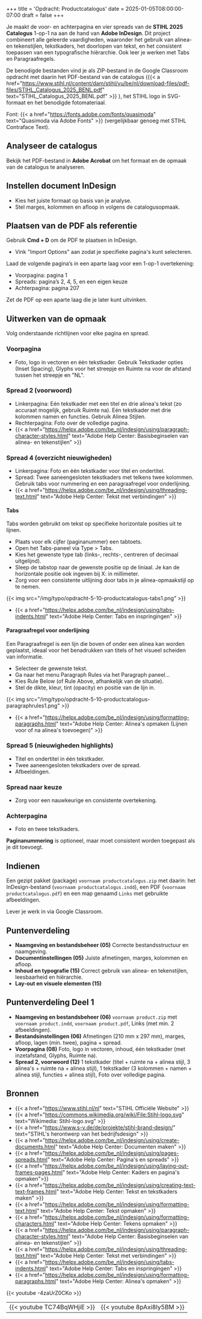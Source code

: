 +++
title = 'Opdracht: Productcatalogus'
date = 2025-01-05T08:00:00-07:00
draft = false
+++

Je maakt de voor- en achterpagina en vier spreads van de **STIHL 2025 Catalogus** 1-op-1 na aan de hand van **Adobe InDesign**. Dit project combineert alle geleerde vaardigheden, waaronder het gebruik van alinea- en tekenstijlen, tekstkaders, het doorlopen van tekst, en het consistent toepassen van een typografische hiërarchie. Ook leer je werken met Tabs en Paragraafregels. 

De benodigde bestanden vind je als ZIP-bestand in de Google Classroom opdracht met daarin het PDF-bestand van de catalogus ({{< a href="https://www.stihl.nl/content/dam/stihl/vu/be/nl/download-files/pdf-files/STIHL_Catalogus_2025_BENL.pdf" text="STIHL_Catalogus_2025_BENL.pdf" >}} ), het STIHL logo in SVG-formaat en het benodigde fotomateriaal. 

Font: {{< a href="https://fonts.adobe.com/fonts/quasimoda" text="Quasimoda via Adobe Fonts" >}} (vergelijkbaar genoeg met STIHL Contraface Text).


## Analyseer de catalogus

Bekijk het PDF-bestand in **Adobe Acrobat** om het formaat en de opmaak van de catalogus te analyseren.

## Instellen document InDesign

- Kies het juiste formaat op basis van je analyse.
- Stel marges, kolommen en afloop in volgens de catalogusopmaak.

## Plaatsen van de PDF als referentie

Gebruik **Cmd + D** om de PDF te plaatsen in InDesign.  
- Vink "Import Options" aan zodat je specifieke pagina's kunt selecteren.  

Laad de volgende pagina’s in een aparte laag voor een 1-op-1 overtekening: 
- Voorpagina: pagina 1  
- Spreads: pagina’s 2, 4, 5, en een eigen keuze  
- Achterpagina: pagina 207  

Zet de PDF op een aparte laag die je later kunt uitvinken.

## Uitwerken van de opmaak

Volg onderstaande richtlijnen voor elke pagina en spread.

### Voorpagina

- Foto, logo in vectoren en één tekstkader. Gebruik Tekstkader opties (Inset Spacing), Glyphs voor het streepje en Ruimte na voor de afstand tussen het streepje en "NL".

### Spread 2 (voorwoord)

- Linkerpagina: Eén tekstkader met een titel en drie alinea's tekst (zo accuraat mogelijk, gebruik Ruimte na).  Eén tekstkader met drie kolommen namen en functies. Gebruik Alinea Stijlen. 
- Rechterpagina: Foto over de volledige pagina.
- {{< a href="https://helpx.adobe.com/be_nl/indesign/using/paragraph-character-styles.html" text="Adobe Help Center: Basisbeginselen van alinea- en tekenstijlen" >}}

### Spread 4 (overzicht nieuwigheden)

- Linkerpagina: Foto en één tekstkader voor titel en ondertitel.  
- Spread: Twee aaneengesloten tekstkaders met telkens twee kolommen. Gebruik tabs voor nummering en een paragraafregel voor onderlijning.
- {{< a href="https://helpx.adobe.com/be_nl/indesign/using/threading-text.html" text="Adobe Help Center: Tekst met verbindingen" >}}

#### Tabs

Tabs worden gebruikt om tekst op specifieke horizontale posities uit te lijnen. 

- Plaats voor elk cijfer (paginanummer) een tabtoets. 
- Open het Tabs-paneel via Type > Tabs.
- Kies het gewenste type tab (links-, rechts-, centreren of decimaal uitgelijnd).
- Sleep de tabstop naar de gewenste positie op de liniaal. Je kan de horizontale positie ook ingeven bij X: in millimeter. 
- Zorg voor een consistente uitlijning door tabs in je alinea-opmaakstijl op te nemen.

{{< img src="/img/typo/opdracht-5-10-productcatalogus-tabs1.png" >}}

- {{< a href="https://helpx.adobe.com/be_nl/indesign/using/tabs-indents.html" text="Adobe Help Center: Tabs en inspringingen" >}}

#### Paragraafregel voor onderlijning

Een Paragraafregel is een lijn die boven of onder een alinea kan worden geplaatst, ideaal voor het benadrukken van titels of het visueel scheiden van informatie.

- Selecteer de gewenste tekst.
- Ga naar het menu Paragraph Rules via het Paragraph paneel...
- Kies Rule Below (of Rule Above, afhankelijk van de situatie).
- Stel de dikte, kleur, tint (opacity) en positie van de lijn in. 

{{< img src="/img/typo/opdracht-5-10-productcatalogus-paragraphrules1.png" >}}

- {{< a href="https://helpx.adobe.com/be_nl/indesign/using/formatting-paragraphs.html" text="Adobe Help Center: Alinea's opmaken (Lijnen voor of na alinea's toevoegen)" >}}

### Spread 5 (nieuwigheden highlights)

- Titel en ondertitel in één tekstkader.  
- Twee aaneengesloten tekstkaders over de spread.  
- Afbeeldingen. 

### Spread naar keuze

- Zorg voor een nauwkeurige en consistente overtekening.

### Achterpagina

- Foto en twee tekstkaders.

**Paginanummering** is optioneel, maar moet consistent worden toegepast als je dit toevoegt.

## Indienen

Een gezipt pakket (package) `voornaam productcatalogus.zip` met daarin: het InDesign-bestand (`voornaam productcatalogus.indd`), een PDF (`voornaam productcatalogus.pdf`) en een map genaamd `Links` met gebruikte afbeeldingen.

Lever je werk in via Google Classroom.

## Puntenverdeling

- **Naamgeving en bestandsbeheer (05)** Correcte bestandsstructuur en naamgeving.
- **Documentinstellingen (05)** Juiste afmetingen, marges, kolommen en afloop.
- **Inhoud en typografie (15)** Correct gebruik van alinea- en tekenstijlen, leesbaarheid en hiërarchie.
- **Lay-out en visuele elementen (15)** 

## Puntenverdeling Deel 1

- **Naamgeving en bestandsbeheer (06)** `voornaam product.zip` met `voornaam product.indd`, `voornaam product.pdf`, Links (met min. 2 afbeeldingen). 
- **Bestandsinstellingen (06)** Afmetingen (210 mm x 297 mm), marges, afloop, lagen (min. twee), pagina + spread. 
- **Voorpagina (08)** Foto, logo in vectoren, inhoud, één tekstkader (met inzetafstand, Glyphs, Ruimte na). 
- **Spread 2, voorwoord (12)** 1 tekstkader (titel + ruimte na + alinea stijl, 3 alinea's + ruimte na + alinea stijl), 1 tekstkader (3 kolommen + namen + alinea stijl, functies + alinea stijl), Foto over volledige pagina. 

## Bronnen

- {{< a href="https://www.stihl.nl/nl" text="STIHL Officiële Website" >}}
- {{< a href="https://commons.wikimedia.org/wiki/File:Stihl-logo.svg" text="Wikimedia: Stihl-logo.svg" >}}
- {{< a href="https://www.s-v.de/de/projekte/stihl-brand-design/" text="STIHL's herontwerp van het bedrijfsdesign" >}}
- {{< a href="https://helpx.adobe.com/be_nl/indesign/using/create-documents.html" text="Adobe Help Center: Documenten maken" >}}
- {{< a href="https://helpx.adobe.com/be_nl/indesign/using/pages-spreads.html" text="Adobe Help Center: Pagina's en spreads" >}}
- {{< a href="https://helpx.adobe.com/be_nl/indesign/using/laying-out-frames-pages.html" text="Adobe Help Center: Kaders en pagina's opmaken">}}
- {{< a href="https://helpx.adobe.com/be_nl/indesign/using/creating-text-text-frames.html" text="Adobe Help Center: Tekst en tekstkaders maken" >}}
- {{< a href="https://helpx.adobe.com/be_nl/indesign/using/formatting-text.html" text="Adobe Help Center: Tekst opmaken" >}}
- {{< a href="https://helpx.adobe.com/be_nl/indesign/using/formatting-characters.html" text="Adobe Help Center: Tekens opmaken" >}}
- {{< a href="https://helpx.adobe.com/be_nl/indesign/using/paragraph-character-styles.html" text="Adobe Help Center: Basisbeginselen van alinea- en tekenstijlen" >}}
- {{< a href="https://helpx.adobe.com/be_nl/indesign/using/threading-text.html" text="Adobe Help Center: Tekst met verbindingen" >}}
- {{< a href="https://helpx.adobe.com/be_nl/indesign/using/tabs-indents.html" text="Adobe Help Center: Tabs en inspringingen" >}}
- {{< a href="https://helpx.adobe.com/be_nl/indesign/using/formatting-paragraphs.html" text="Adobe Help Center: Alinea's opmaken" >}}

{{< youtube -4zaUrZ0CKo >}}

| | |
|-|-|
|{{< youtube TC74BqWHjiE >}}|{{< youtube 8pAxi8ly5BM >}}|